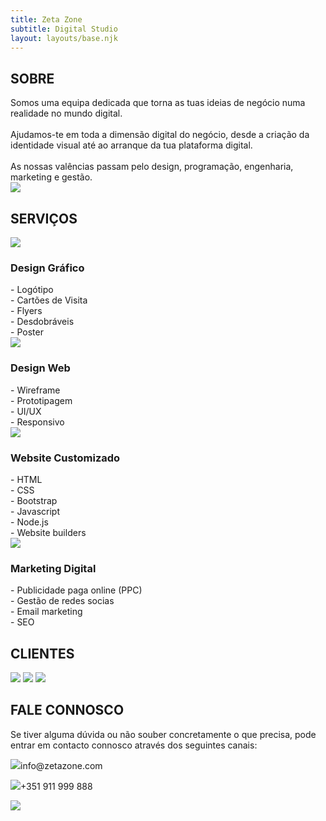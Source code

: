 ```yaml
---
title: Zeta Zone
subtitle: Digital Studio
layout: layouts/base.njk
---
```


<!---------------------------------------------------------------------->
<div id="about">

## SOBRE

<div class="about-col-1">
Somos uma equipa dedicada que torna as tuas ideias de negócio numa realidade no mundo digital. 
<br><br>
Ajudamos-te em toda a dimensão digital do negócio, desde a criação da identidade visual até ao arranque da tua plataforma digital.
<br><br>
As nossas valências passam pelo design, programação, engenharia, marketing e gestão.
</div>

<div class="about-col-2">
<img class="img_team" src="/images/team-big.svg">
</div>

</div>
<!---------------------------------------------------------------------->
<div id="services">

## SERVIÇOS

<div class="services-col-1 green-shadow" id="services-col-1" onclick="openService('services-col-1','services-info-1')">
<img class="service-1" src="/images/svg/pencil-ruler-solid.svg">

### Design Gráfico

<div class="services-info-1" id="services-info-1">
- Logótipo
<br>
- Cartões de Visita
<br>
- Flyers
<br>
- Desdobráveis
<br>
- Poster
</div>

</div>

<div class="services-col-2 green-shadow" id="services-col-2" onclick="openService('services-col-2','services-info-2')">
<img class="service-2" src="/images/svg/object-group-regular.svg">

### Design Web

<div class="services-info-2" id="services-info-2">
- Wireframe
<br>
- Prototipagem
<br>
- UI/UX
<br>
- Responsivo
</div>

</div>

<div class="services-col-3 green-shadow" id="services-col-3" onclick="openService('services-col-3','services-info-3')">
<img class="service-3" src="/images/svg/desktop-solid.svg">

### Website Customizado

<div class="services-info-3" id="services-info-3">
- HTML
<br>
- CSS
<br>
- Bootstrap
<br>
- Javascript
<br>
- Node.js
<br>
- Website builders
</div>

</div>

<div class="services-col-4 green-shadow" id="services-col-4" onclick="openService('services-col-4','services-info-4')">
<img class="service-4" src="/images/svg/bullseye-solid.svg">

### Marketing Digital

<div class="services-info-4" id="services-info-4">
- Publicidade paga online (PPC)
<br>
- Gestão de redes socias
<br>
- Email marketing
<br>
- SEO
</div>

</div>

</div>
<!---------------------------------------------------------------------->
<div id="clients">

## CLIENTES

<img class="img_client-1" id="client-1" src="/images/clients/cll-color.png">
<img class="img_client-2" id="client-2" src="/images/clients/congresso_da_saude_PNG.png">
<img class="img_client-21" id="client-21" src="/images/clients/congresso_logo.png">

</div>
<!---------------------------------------------------------------------->
<div id="talk">

## FALE CONNOSCO

<div class="talk-col-1">

Se tiver alguma dúvida ou não souber concretamente o que precisa, pode entrar em contacto connosco através dos seguintes canais:

<p class="talk_text-1"><img class="talk_img-1" src="/images/svg/envelope-regular.svg">info@zetazone.com</p>
<p class="talk_text-2"><img class="talk_img-2" src="/images/svg/whatsapp-brands.svg">+351 911 999 888</p>

</div>

<div class="talk-col-2">

<img class="" src="/images/conversation.svg">

</div>

</div>








